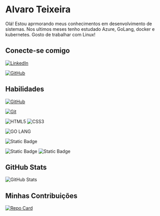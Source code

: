 # Alvaro Teixeira

 Olá! Estou aprmorando meus conhecimentos em desenvolvimento de sistemas. Nos ultimos meses tenho estudado Azure, GoLang, docker e kubernetes. Gosto de trabalhar com Linux!


## Conecte-se comigo
[![LinkedIn](https://img.shields.io/badge/LinkedIn-000?style=for-the-badge&logo=linkedin&logoColor=0E76A8)](https://www.linkedin.com/in/alvaro-teixeira-b362ab7b/)

[![GitHub](https://img.shields.io/badge/GitHub-000?style=for-the-badge&logo=GitHub&logoColor=0E76A8)](https://github.com/alvaroart)

## Habilidades
[![GitHub](https://img.shields.io/badge/GitHub-ec63a1?style=for-the-badge&logo=github&logoColor=fff)](https://docs.github.com/)

[![Git](https://img.shields.io/badge/Git-ec63a1?style=for-the-badge&logo=git&logoColor=fff)](https://git-scm.com/doc)

![HTML5](https://img.shields.io/badge/HTML5-000?style=for-the-badge&logo=html5)
![CSS3](https://img.shields.io/badge/CSS3-000?style=for-the-badge&logo=css3&logoColor=264CE4)

![GO LANG](https://img.shields.io/badge/GO-000?style=for-the-badge&logo=css3&logoColor=264CE4)

![Static Badge](https://img.shields.io/badge/DOCKER-000%3F?style=for-the-badge&logoColor=darkblue)



![Static Badge](https://img.shields.io/badge/LINUX-000%3F?style=for-the-badge&logoColor=darkblue&color=darkblue)
![Static Badge](https://img.shields.io/badge/AZURE-000)





## GitHub Stats
![GitHub Stats](https://github-readme-stats.vercel.app/api?username=alvaroart&theme=transparent&bg_color=ec63a1&border_color=fff&show_icons=true&icon_color=fff&title_color=fff&text_color=fff&hide_title=true&hide=stars)

## Minhas Contribuições
[![Repo Card](https://github-readme-stats.vercel.app/api/pin/?username=alvaroart&repo=dio-lab-open-source&bg_color=ec63a1&border_color=fff&show_icons=true&icon_color=fff&title_color=fff&text_color=fff)](https://github.com/alvaroart/dio-lab-open-source)
